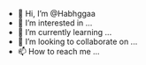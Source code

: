 - 👋 Hi, I’m @Habhggaa
- 👀 I’m interested in ...
- 🌱 I’m currently learning ...
- 💞️ I’m looking to collaborate on ...
- 📫 How to reach me ...

<!---
Habhggaa/Habhggaa is a ✨ special ✨ repository because its `README.md` (this file) appears on your GitHub profile.
You can click the Preview link to take a look at your changes.
--->
